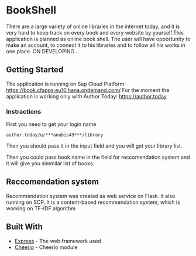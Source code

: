# BookShell

There are a large variety of online libraries in the internet today, and it  is very hard to keep track on every book and every website by yourself.This application is planned as online book shell. The user will have opportunity to make an account, to connect it to his libraries and to follow all his works in one place. ON DEVELOPING...

## Getting Started
The application is running on Sap Cloud Platform: https://book.cfapps.eu10.hana.ondemand.com/
For the moment the application is working only with Author Today: https://author.today

### Instractions

First you need to get your login name

```
author.today/u/***anubis49***/library
```

Then you should pass it in the input field and you will get  your library list.

Then you could pass book name in the field for reccomendation system and it will give you simmilar list of books.


## Reccomendation system

Recommendation system was created as web service on Flask. It also running on SCP. It is a content-based recommendation system, which is working on TF-IDF algorithm



## Built With

* [Express](http://http://expressjs.com//) - The web framework used
* [Cheerio](https://github.com/cheeriojs/cheerio/) - Cheerio module 
